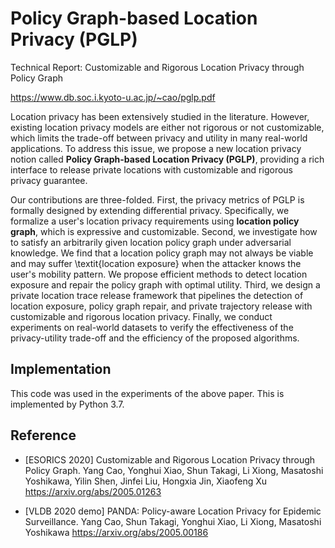 # Policy Graph-based Location Privacy (PGLP)

Technical Report: Customizable and Rigorous Location Privacy through Policy Graph

https://www.db.soc.i.kyoto-u.ac.jp/~cao/pglp.pdf


Location privacy has been extensively studied in the literature.
However, existing location privacy models are either not rigorous or not customizable, which limits the trade-off between privacy and utility in many real-world applications.
To address this issue, we propose a new location privacy notion called **Policy Graph-based Location Privacy (PGLP)**,  providing a rich interface to release private locations with customizable and rigorous privacy guarantee.

Our contributions are three-folded.
First, the privacy metrics of PGLP is formally designed by extending differential privacy.
Specifically, we formalize a user's location privacy requirements using **location policy graph**, which is expressive and customizable.
Second, we investigate how to satisfy an arbitrarily given location policy graph under adversarial knowledge.
We find that a location policy graph may not always be viable and may suffer \textit{location exposure} when the attacker knows the user's mobility pattern.
We propose efficient methods to detect location exposure and repair the policy graph with optimal utility.
Third, we design a private location trace release framework that pipelines the detection of location exposure,  policy graph repair, and private trajectory release with customizable and rigorous location privacy.
Finally,  we conduct experiments on real-world datasets to verify the effectiveness of the privacy-utility trade-off and the efficiency of the proposed algorithms.

## Implementation
This code was used in the experiments of the above paper.
This is implemented by Python 3.7.


## Reference

- [ESORICS 2020] Customizable and Rigorous Location Privacy through Policy Graph.
Yang Cao, Yonghui Xiao, Shun Takagi, Li Xiong, Masatoshi Yoshikawa, Yilin Shen, Jinfei Liu, Hongxia Jin, Xiaofeng Xu
https://arxiv.org/abs/2005.01263

- [VLDB 2020 demo] PANDA: Policy-aware Location Privacy for Epidemic Surveillance.
Yang Cao, Shun Takagi, Yonghui Xiao, Li Xiong, Masatoshi Yoshikawa
https://arxiv.org/abs/2005.00186







